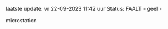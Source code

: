 laatste update: 
vr 22-09-2023 11:42   uur 
Status: FAALT - geel - 
<div class="service Y">microstation</div>